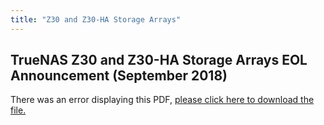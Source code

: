 ```yaml
---
title: "Z30 and Z30-HA Storage Arrays"
---
```


## TrueNAS Z30 and Z30-HA Storage Arrays EOL Announcement (September 2018)

<object data="https://www.truenas.com/docs/files/Z30EOL.pdf" type="application/pdf" width="95%" height="1000">
  There was an error displaying this PDF, <a href="https://www.truenas.com/docs/files/Z30EOL.pdf">please click here to download the file.</a>
</object>

